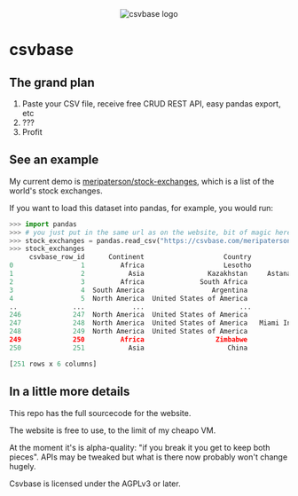 <div align="center">
    <img alt="csvbase logo" src="https://github.com/calpaterson/csvbase/raw/main/csvbase/static/logo/128x128.png">
</div>

# csvbase

## The grand plan

1. Paste your CSV file, receive free CRUD REST API, easy pandas export, etc
2. ???
3. Profit

## See an example

My current demo is
[meripaterson/stock-exchanges](https://csvbase.com/meripaterson/stock-exchanges),
which is a list of the world's stock exchanges.

If you want to load this dataset into pandas, for example, you would run:

```python
>>> import pandas
>>> # you just put in the same url as on the website, bit of magic here
>>> stock_exchanges = pandas.read_csv("https://csvbase.com/meripaterson/stock-exchanges")
>>> stock_exchanges
     csvbase_row_id      Continent                    Country                                     Name   MIC Last changed
0                 1         Africa                    Lesotho                                    HYBSE   NaN   2019-03-25
1                 2           Asia                Kazakhstan     Astana International Financial Centre  AIXK   2018-11-18
2                 3         Africa              South Africa                                     ZAR X  ZARX   2018-11-18
3                 4  South America                 Argentina              Bolsas y Mercados Argentinos   NaN   2018-04-02
4                 5  North America  United States of America                   Delaware Board of Trade   NaN   2018-04-02
..              ...            ...                        ...                                      ...   ...          ...
246             247  North America  United States of America                  Long-Term Stock Exchange  LTSE   2020-09-14
247             248  North America  United States of America   Miami International Securities Exchange  MIHI   2020-09-24
248             249  North America  United States of America                         Members' Exchange   NaN   2020-09-24
249             250         Africa                  Zimbabwe             Victoria Falls Stock Exchange   NaN   2020-11-01
250             251           Asia                     China                    Beijing Stock Exchange   NaN   2021-12-27

[251 rows x 6 columns]
```

## In a little more details

This repo has the full sourcecode for the website.

The website is free to use, to the limit of my cheapo VM.

At the moment it's is alpha-quality: "if you break it you get to keep both
pieces".  APIs may be tweaked but what is there now probably won't change
hugely.

Csvbase is licensed under the AGPLv3 or later.
